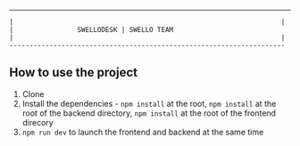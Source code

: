 
 ---------------------------------------------------------------------
    |                                                                   |
    |                SWELLODESK | SWELLO TEAM
    |                                                                   |
    ---------------------------------------------------------------------

## How to use the project

1. Clone
2. Install the dependencies - `npm install` at the root, `npm install` at the root of the backend directory, `npm install` at the root of the frontend direcory
3. `npm run dev` to launch the frontend and backend at the same time
